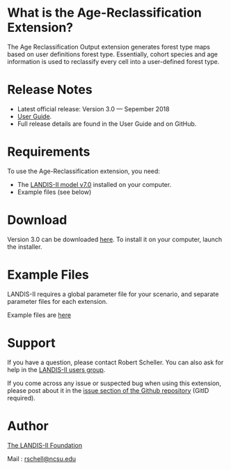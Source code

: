 # What is the Age-Reclassification Extension?

The Age Reclassification Output extension generates forest type maps based on user definitions forest type. Essentially, cohort species and age information is used to reclassify every cell into a user-defined forest type. 

# Release Notes

- Latest official release: Version 3.0 — Sepember 2018
- [User Guide](https://github.com/LANDIS-II-Foundation/Extension-Output-Age-Reclassification/blob/master/docs/LANDIS-II%20Age%20Reclass%20Output%20v3.0%20User%20Guide.pdf).
- Full release details are found in the User Guide and on GitHub.

# Requirements

To use the Age-Reclassification extension, you need:

- The [LANDIS-II model v7.0](http://www.landis-ii.org/install) installed on your computer.
- Example files (see below)

# Download

Version 3.0 can be downloaded [here](https://github.com/LANDIS-II-Foundation/Extension-Output-Age-Reclassification/blob/master/deploy/installer/LANDIS-II-V7%20Output%20Age%20Reclassification%203.0-setup.exe). To install it on your computer, launch the installer.

# Example Files

LANDIS-II requires a global parameter file for your scenario, and separate parameter files for each extension.

Example files are [here](https://downgit.github.io/#/home?url=https://github.com/LANDIS-II-Foundation/Extension-Output-Age-Reclassification/blob/master/testings/version-tests/Corev7-AgeReclass3.0)

# Support

If you have a question, please contact Robert Scheller. 
You can also ask for help in the [LANDIS-II users group](http://www.landis-ii.org/users).

If you come across any issue or suspected bug when using this extension, please post about it in the [issue section of the Github repository](https://github.com/LANDIS-II-Foundation/Extension-Output-Age-Reclassification/issues) (GitID required).

# Author

[The LANDIS-II Foundation](http://www.landis-ii.org)

Mail : rschell@ncsu.edu
